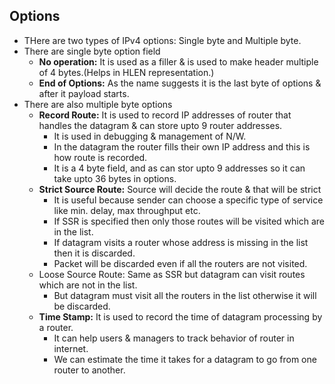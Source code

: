 ## Options
- THere are two types of IPv4 options: Single byte and Multiple byte.
- There are single byte option field
  - **No operation:** It is used as a filler & is used to make header multiple of 4 bytes.(Helps in HLEN representation.)
  - **End of Options:** As the name suggests it is the last byte of options & after it payload starts.
- There are also multiple byte options
  - **Record Route:** It is used to record IP addresses of router that handles the datagram & can store upto 9 router addresses.
    - It is used in debugging & management of N/W.
    - In the datagram the router fills their own IP address and this is how route is recorded.
    - It is a 4 byte field, and as can stor upto 9 addresses so it can take upto 36 bytes in options.
  - **Strict Source Route:** Source will decide the route & that will be strict
    - It is useful because sender can choose a specific type of service like min. delay, max throughput etc.
    - If SSR is specified then only those routes will be visited which are in the list.
    - If datagram visits a router whose address is missing in the list then it is discarded.
    - Packet will be discarded even if all the routers are not visited.
  - Loose Source Route: Same as SSR but datagram can visit routes which are not in the list.
    - But datagram must visit all the routers in the list otherwise it will be discarded.
  - **Time Stamp:** It is used to record the time of datagram processing by a router.
    - It can help users & managers to track behavior of router in internet.
    - We can estimate the time it takes for a datagram to go from one router to another.